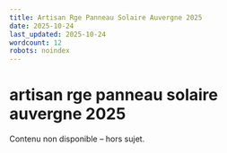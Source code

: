 ```yaml
---
title: Artisan Rge Panneau Solaire Auvergne 2025
date: 2025-10-24
last_updated: 2025-10-24
wordcount: 12
robots: noindex
---
```


# artisan rge panneau solaire auvergne 2025

Contenu non disponible – hors sujet.